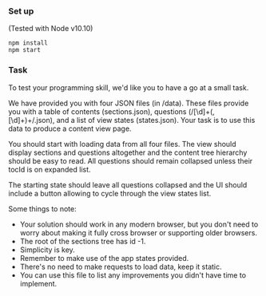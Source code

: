 ### Set up

(Tested with Node v10.10)

```
npm install
npm start
```

### Task

To test your programming skill, we'd like you to have a go at a small task.

We have provided you with four JSON files (in /data). These files provide you with a table of contents (sections.json), questions (/[\d]+(,[\d]+)+/.json), and a list of view states (states.json). Your task is to use this data to produce a content view page.

You should start with loading data from all four files. The view should display sections and questions altogether and the content tree hierarchy should be easy to read. All questions should remain collapsed unless their tocId is on expanded list.

The starting state should leave all questions collapsed and the UI should include a button allowing to cycle through the view states list.


Some things to note:
* Your solution should work in any modern browser, but you don't need to worry about making it fully cross browser or supporting older browsers.
* The root of the sections tree has id -1.
* Simplicity is key.
* Remember to make use of the app states provided.
* There's no need to make requests to load data, keep it static.
* You can use this file to list any improvements you didn't have time to implement.

